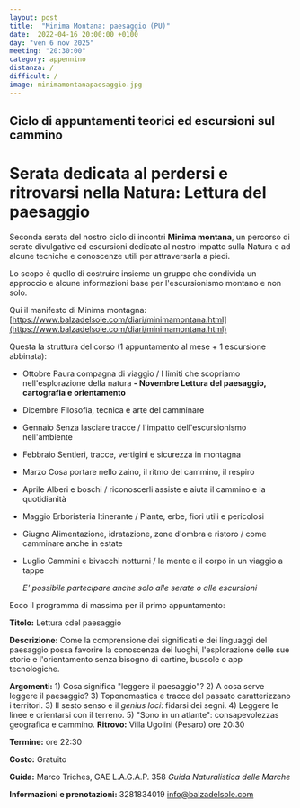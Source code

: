```yaml
---
layout: post
title:  "Minima Montana: paesaggio (PU)"
date:  2022-04-16 20:00:00 +0100
day: "ven 6 nov 2025"
meeting: "20:30:00"
category: appennino
distanza: /
difficult: /
image: minimamontanapaesaggio.jpg
---
```


## Ciclo di appuntamenti teorici ed escursioni sul cammino

# Serata dedicata al perdersi e ritrovarsi nella Natura: Lettura del paesaggio

Seconda serata del nostro ciclo di incontri **Minima montana**, un percorso di serate divulgative ed escursioni dedicate al nostro impatto sulla Natura e ad alcune tecniche e conoscenze utili per attraversarla a piedi.

Lo scopo è quello di costruire insieme un gruppo che condivida un approccio e alcune informazioni base per l'escursionismo montano e non solo.

Qui il manifesto di Minima montagna: [https://www.balzadelsole.com/diari/minimamontana.html](https://www.balzadelsole.com/diari/minimamontana.html)

Questa la struttura del corso (1 appuntamento al mese + 1 escursione abbinata):

- Ottobre    Paura compagna di viaggio / I limiti che scopriamo nell'esplorazione della natura
**- Novembre   Lettura del paesaggio, cartografia e orientamento** 
- Dicembre   Filosofia, tecnica e arte del camminare
- Gennaio    Senza lasciare tracce / l'impatto dell'escursionismo nell'ambiente
- Febbraio   Sentieri, tracce, vertigini e sicurezza in montagna
- Marzo      Cosa portare nello zaino, il ritmo del cammino, il respiro
- Aprile     Alberi e boschi / riconoscerli assiste e aiuta il cammino e la quotidianità
- Maggio     Erboristeria Itinerante / Piante, erbe, fiori utili e pericolosi
- Giugno     Alimentazione, idratazione, zone d'ombra e ristoro / come camminare anche in estate 
- Luglio     Cammini e bivacchi notturni / la mente e il corpo in un viaggio a tappe

  *E' possibile partecipare anche solo alle serate o alle escursioni*

Ecco il programma di massima per il primo appuntamento:

**Titolo:**       Lettura cdel paesaggio

**Descrizione:**  Come la comprensione dei significati e dei linguaggi del paesaggio possa favorire la conoscenza dei luoghi, l'esplorazione delle sue storie e l'orientamento senza bisogno di cartine, bussole o app tecnologiche.

  **Argomenti:** 1) Cosa significa "leggere il paesaggio"?   2) A cosa serve leggere il paesaggio?   3) Toponomastica e tracce del passato caratterizzano i territori.   3) Il sesto senso e il *genius loci*: fidarsi dei segni.   4) Leggere le linee e orientarsi con il terreno.   5) "Sono in un atlante": consapevolezzas geografica e cammino.
**Ritrovo:** Villa Ugolini (Pesaro) ore 20:30

**Termine:** ore 22:30 

**Costo:** Gratuito

**Guida:** Marco Triches, GAE L.A.G.A.P. 358
*Guida Naturalistica delle Marche*

**Informazioni e prenotazioni:** 3281834019 info@balzadelsole.com
